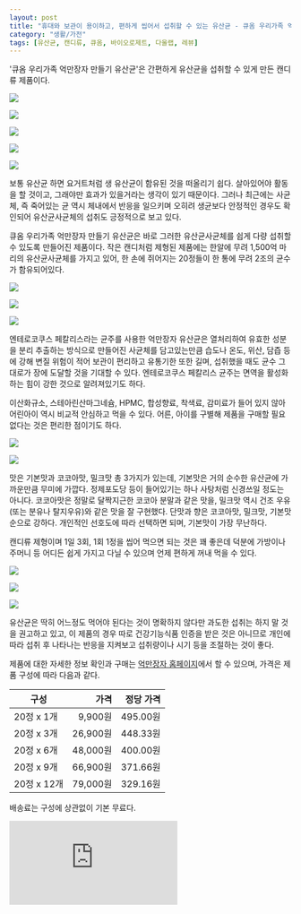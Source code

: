 ```yaml
---
layout: post
title: "휴대와 보관이 용이하고, 편하게 씹어서 섭취할 수 있는 유산균 - 큐옴 우리가족 억만장자 만들기 유산균"
category: "생활/가전"
tags: [유산균, 캔디류, 큐옴, 바이오로제트, 다울랩, 레뷰]
---
```


'큐옴 우리가족 억만장자 만들기 유산균'은
간편하게 유산균을 섭취할 수 있게 만든 캔디류 제품이다.

![](https://images2.imgbox.com/e6/61/4aXyvcXI_o.jpg)

![](https://images2.imgbox.com/d2/bf/evQMO2Q6_o.jpg)

![](https://images2.imgbox.com/35/0a/VUNeoEhm_o.jpg)

![](https://images2.imgbox.com/ad/a9/gCjf7Jik_o.jpg)

![](https://images2.imgbox.com/15/c6/sU5fcLJm_o.jpg)

보통 유산균 하면 요거트처럼 생 유산균이 함유된 것을 떠올리기 쉽다.
살아있어야 활동을 할 것이고, 그래야만 효과가 있을거라는 생각이 있기 때문이다.
그러나 최근에는 사균체, 즉 죽어있는 균 역시 체내에서 반응을 일으키며
오히려 생균보다 안정적인 경우도 확인되어
유산균사균체의 섭취도 긍정적으로 보고 있다.

큐옴 우리가족 억만장자 만들기 유산균은
바로 그러한 유산균사균체를 쉽게 다량 섭취할 수 있도록 만들어진 제품이다.
작은 캔디처럼 제형된 제품에는 한알에 무려 1,500억 마리의 유산균사균체를 가지고 있어,
한 손에 쥐어지는 20정들이 한 통에 무려 2조의 균수가 함유되어있다.

![](https://images2.imgbox.com/60/ac/oJfrotTB_o.jpg)

![](https://images2.imgbox.com/d9/84/axcXrqWs_o.jpg)

![](https://images2.imgbox.com/9d/09/nJ9FWPsw_o.jpg)

엔테로코쿠스 페칼리스라는 균주를 사용한 억만장자 유산균은
열처리하여 유효한 성분을 분리 추출하는 방식으로 만들어진 사균체를 담고있는만큼
습도나 온도, 위산, 담즙 등에 강해 변질 위험이 적어 보관이 편리하고 유통기한 또한 길며,
섭취했을 때도 균수 그대로가 장에 도달할 것을 기대할 수 있다.
엔테로코쿠스 페칼리스 균주는 면역을 활성화하는 힘이 강한 것으로 알려져있기도 하다.

이산화규소, 스테아린산마그네슘, HPMC, 합성향료, 착색료, 감미료가 들어 있지 않아
어린아이 역시 비교적 안심하고 먹을 수 있다.
어른, 아이를 구별해 제품을 구매할 필요 없다는 것은 편리한 점이기도 하다.

![](https://images2.imgbox.com/2f/e9/vQh3Tb9A_o.jpg)

![](https://images2.imgbox.com/7a/50/CqDJoXTH_o.jpg)

맛은 기본맛과 코코아맛, 밀크맛 총 3가지가 있는데,
기본맛은 거의 순수한 유산균에 가까운만큼 무미에 가깝다.
정제포도당 등이 들어있기는 하나 사탕처럼 신경쓰일 정도는 아니다.
코코아맛은 정말로 달짝지근한 코코아 분말과 같은 맛을,
밀크맛 역시 건조 우유(또는 분유나 탈지우유)와 같은 맛을 잘 구현했다.
단맛과 향은 코코아맛, 밀크맛, 기본맛 순으로 강하다.
개인적인 선호도에 따라 선택하면 되며, 기본맛이 가장 무난하다.

캔디류 제형이며 1일 3회, 1회 1정을 씹어 먹으면 되는 것은 꽤 좋은데
덕분에 가방이나 주머니 등 어디든 쉽게 가지고 다닐 수 있으며
언제 편하게 꺼내 먹을 수 있다.

![](https://images2.imgbox.com/71/7c/5nSpvum8_o.jpg)

![](https://images2.imgbox.com/9f/e8/FsNcu4pN_o.jpg)

![](https://images2.imgbox.com/10/9b/qmFhqjdx_o.jpg)

유산균은 딱히 어느정도 먹어야 된다는 것이 명확하지 않다만
과도한 섭취는 하지 말 것을 권고하고 있고,
이 제품의 경우 따로 건강기능식품 인증을 받은 것은 아니므로
개인에 따라 섭취 후 나타나는 반응을 지켜보고 섭취량이나 시기 등을 조절하는 것이 좋다.

제품에 대한 자세한 정보 확인과 구매는 [억만장자 홈페이지](https://strongfamily.co.kr)에서 할 수 있으며,
가격은 제품 구성에 따라 다음과 같다.

구성        | 가격     | 정당 가격
------------|---------:|-----------:
20정 x  1개 |  9,900원 | 495.00원
20정 x  3개 | 26,900원 | 448.33원
20정 x  6개 | 48,000원 | 400.00원
20정 x  9개 | 66,900원 | 371.66원
20정 x 12개 | 79,000원 | 329.16원

배송료는 구성에 상관없이 기본 무료다.



![스폰서 배너](https://www.revu.net/campaign/img.php?p=bfb6e4f16bc3faf3f17376a4eb7bbb352268872c236788155a54520bd12a8329&amp;v=4 "이 글은 레뷰를 통해 해당 업체에서 제품을 받아 작성했다.")
